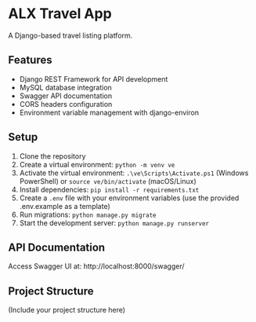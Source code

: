 # ALX Travel App

A Django-based travel listing platform.

## Features

- Django REST Framework for API development
- MySQL database integration
- Swagger API documentation
- CORS headers configuration
- Environment variable management with django-environ

## Setup

1. Clone the repository
2. Create a virtual environment: `python -m venv ve`
3. Activate the virtual environment: `.\ve\Scripts\Activate.ps1` (Windows PowerShell) or `source ve/bin/activate` (macOS/Linux)
4. Install dependencies: `pip install -r requirements.txt`
5. Create a `.env` file with your environment variables (use the provided .env.example as a template)
6. Run migrations: `python manage.py migrate`
7. Start the development server: `python manage.py runserver`

## API Documentation

Access Swagger UI at: http://localhost:8000/swagger/

## Project Structure

(Include your project structure here)
